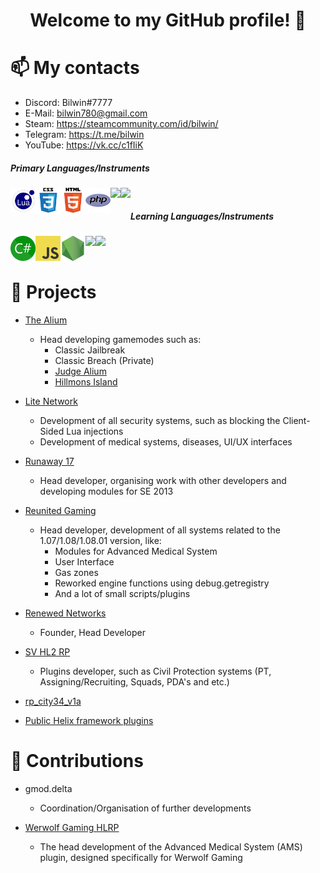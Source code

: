 <h1 align="center"> Welcome to my GitHub profile! 👋</h1>

# 📫 My contacts
- Discord: Bilwin#7777 <br>
- E-Mail: bilwin780@gmail.com <br>
- Steam: https://steamcommunity.com/id/bilwin/ <br>
- Telegram: https://t.me/bilwin <br>
- YouTube: https://vk.cc/c1fIiK <br>

##### Primary Languages/Instruments
<img align="left" height="40" src="https://raw.githubusercontent.com/github/explore/80688e429a7d4ef2fca1e82350fe8e3517d3494d/topics/lua/lua.png" />
<img align="left" height="40" src="https://raw.githubusercontent.com/github/explore/80688e429a7d4ef2fca1e82350fe8e3517d3494d/topics/css/css.png" />
<img align="left" height="40" src="https://raw.githubusercontent.com/github/explore/80688e429a7d4ef2fca1e82350fe8e3517d3494d/topics/html/html.png" />
<img align="left" height="40" src="https://raw.githubusercontent.com/github/explore/80688e429a7d4ef2fca1e82350fe8e3517d3494d/topics/php/php.png" />
<img align="left" height="40" src="https://wiki.teamfortress.com/w/images/thumb/9/91/Hammereditor.png/250px-Hammereditor.png" />
<img align="left" height="40" src="https://cdn.icon-icons.com/icons2/1495/PNG/512/blender_102995.png" />
<br>

##### Learning Languages/Instruments
<img align="left" height="40" src="https://raw.githubusercontent.com/github/explore/80688e429a7d4ef2fca1e82350fe8e3517d3494d/topics/csharp/csharp.png" />
<img align="left" height="40" src="https://raw.githubusercontent.com/github/explore/80688e429a7d4ef2fca1e82350fe8e3517d3494d/topics/javascript/javascript.png" />
<img align="left" height="40" src="https://raw.githubusercontent.com/github/explore/80688e429a7d4ef2fca1e82350fe8e3517d3494d/topics/nodejs/nodejs.png" />
<img align="left" height="40" src="https://upload.wikimedia.org/wikipedia/commons/thumb/1/18/ISO_C%2B%2B_Logo.svg/1200px-ISO_C%2B%2B_Logo.svg.png" />
<img align="left" height="40" src="https://cdn.worldvectorlogo.com/logos/substance-painter.svg" />
<br>
<br>

# 💼 Projects
- [The Alium](https://steamcommunity.com/groups/thealium)
  - Head developing gamemodes such as:
    - Classic Jailbreak
    - Classic Breach (Private)
    - [Judge Alium](https://github.com/Bilwin/JudgeAlium)
    - [Hillmons Island](https://github.com/Bilwin/Hillmons-Island)

- [Lite Network](http://www.lite-network.de/)
  - Development of all security systems, such as blocking the Client-Sided Lua injections
  - Development of medical systems, diseases, UI/UX interfaces

- [Runaway 17](https://github.com/Bilwin/Runaway-17)
  - Head developer, organising work with other developers and developing modules for SE 2013

- [Reunited Gaming](https://www.reunitedgaming.nn.pe/forums/)
  - Head developer, development of all systems related to the 1.07/1.08/1.08.01 version, like:
    - Modules for Advanced Medical System
    - User Interface
    - Gas zones
    - Reworked engine functions using debug.getregistry
    - And a lot of small scripts/plugins

- [Renewed Networks](https://discord.gg/8zXbcQx)
  - Founder, Head Developer

- [SV HL2 RP](https://vk.com/sv_servers)
  - Plugins developer, such as Civil Protection systems (PT, Assigning/Recruiting, Squads, PDA's and etc.)

- [rp_city34_v1a](https://steamcommunity.com/sharedfiles/filedetails/?id=2549272112)
- [Public Helix framework plugins](https://github.com/Bilwin/helix-plugins)

# 🔑 Contributions
- gmod.delta
  - Coordination/Organisation of further developments

- [Werwolf Gaming HLRP](https://steamcommunity.com/groups/werwolfgaming)
  - The head development of the Advanced Medical System (AMS) plugin, designed specifically for Werwolf Gaming

